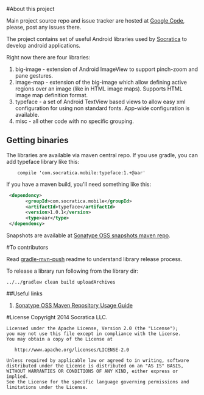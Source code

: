 #About this project

Main project source repo and issue tracker are hosted at [Google Code](https://code.google.com/p/socratica-android/), please, post any issues there.

The project contains set of useful Android libraries used by [Socratica](http://socratica.com) to develop
android applications.

Right now there are four libraries:

 1. big-image - extension of Android ImageView to support pinch-zoom and pane gestures.
 2. image-map - extension of the big-image which allow defining active regions over an image (like in HTML image maps). Supports HTML image map definition format.
 3. typeface - a set of Android TextView based views to allow easy xml configuration for using non standard fonts. App-wide configuration is available.
 4. misc - all other code with no specific grouping.

## Getting binaries

The libraries are available via maven central repo. If you use gradle, you can add typeface library like this:

```
    compile 'com.socratica.mobile:typeface:1.+@aar'
```

If you have a maven build, you'll need something like this:

```xml
 <dependency>
       <groupId>com.socratica.mobile</groupId>
       <artifactId>typeface</artifactId>
       <version>1.0.1</version>
       <type>aar</type>
 </dependency>
```

Snapshots are available at [Sonatype OSS snapshots maven repo](https://oss.sonatype.org/content/repositories/snapshots/com/socratica/mobile/).

#To contributors

Read [gradle-mvn-push](https://github.com/chrisbanes/gradle-mvn-push) readme to understand library release process.

To release a library run following from the library dir:

```
../../gradlew clean build uploadArchives
```
##Useful links
1. [Sonatype OSS Maven Repository Usage Guide](https://docs.sonatype.org/display/Repository/Sonatype+OSS+Maven+Repository+Usage+Guide#SonatypeOSSMavenRepositoryUsageGuide-7a.DeploySnapshotsandStageReleaseswithMaven)

#License
    Copyright 2014 Socratica LLC.

    Licensed under the Apache License, Version 2.0 (the "License");
    you may not use this file except in compliance with the License.
    You may obtain a copy of the License at

       http://www.apache.org/licenses/LICENSE-2.0

    Unless required by applicable law or agreed to in writing, software
    distributed under the License is distributed on an "AS IS" BASIS,
    WITHOUT WARRANTIES OR CONDITIONS OF ANY KIND, either express or implied.
    See the License for the specific language governing permissions and
    limitations under the License.

